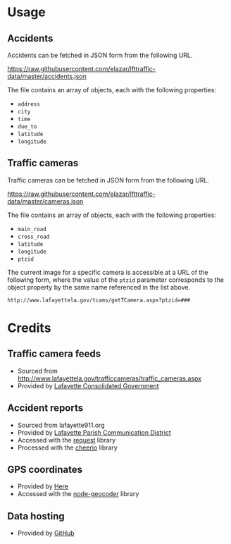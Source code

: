 # Usage

## Accidents

Accidents can be fetched in JSON form from the following URL.

https://raw.githubusercontent.com/elazar/lfttraffic-data/master/accidents.json

The file contains an array of objects, each with the following properties:

* `address`
* `city`
* `time`
* `due_to`
* `latitude`
* `longitude`

## Traffic cameras

Traffic cameras can be fetched in JSON form from the following URL.

https://raw.githubusercontent.com/elazar/lfttraffic-data/master/cameras.json

The file contains an array of objects, each with the following properties:

* `main_road`
* `cross_road`
* `latitude`
* `longitude`
* `ptzid`

The current image for a specific camera is accessible at a URL of the following form, where the value of the `ptzid` parameter corresponds to the object property by the same name referenced in the list above.

```
http://www.lafayettela.gov/tcams/getTCamera.aspx?ptzid=###
```

# Credits

## Traffic camera feeds

* Sourced from http://www.lafayettela.gov/trafficcameras/traffic_cameras.aspx
* Provided by [Lafayette Consolidated Government](http://www.lafayettela.gov)

## Accident reports

* Sourced from lafayette911.org
* Provided by [Lafayette Parish Communication District](http://www.lafayettela.gov/FireDepartment/Pages/Communications.aspx)
* Accessed with the [request](https://www.npmjs.com/package/request) library
* Processed with the [cheerio](https://www.npmjs.com/package/cheerio) library

## GPS coordinates

* Provided by [Here](https://www.here.com/products/location-based-services/geocoding-tools)
* Accessed with the [node-geocoder](https://www.npmjs.com/package/node-geocoder) library

## Data hosting

* Provided by [GitHub](https://github.com)
